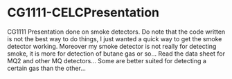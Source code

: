 # CG1111-CELCPresentation

CG1111 Presentation done on smoke detectors. Do note that the code written is not the best way to do things, I just wanted a quick way to get the smoke detector working.
Moreover my smoke detector is not really for detecting smoke, it is more for detection of butane gas or so... Read the data sheet for MQ2 and other MQ detectors...
Some are better suited for detecting a certain gas than the other...
